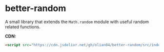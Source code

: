 # better-random
A small library that extends the `Math.random` module with useful random related functions.

__CDN:__

```html
<script src="https://cdn.jsdelivr.net/gh/olian04/better-random/src/index.js"></script>
```

